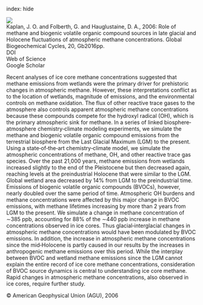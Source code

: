 index: hide

<div class="Citation">
    <div class="Citation-thumb CitationThumb-linked"  data-href="https://doi.org/10.1029/2005gb002590">
      <img src="https://static.claimspace.cloud/climate-study-static/refs/thumbs/6/Kaplan_et_al_2006-thumb.png" />
    </div>

  <div class="Citation-body">
    <div class="Citation-text">Kaplan, J. O. and Folberth, G. and Hauglustaine, D. A., 2006: Role of methane and biogenic volatile organic compound sources in late glacial and Holocene fluctuations of atmospheric methane concentrations. <span class="Article-journal">Global Biogeochemical Cycles, </span><span class="Article-volume">20, </span>Gb2016pp.</div>
    <div class="Citation-links">
      <div class="CitationLink" data-href="https://doi.org/10.1029/2005gb002590">
        <div class="CitationLink-icon CitationLink-Doi"></div>
        <div class="CitationLink-text">DOI</div>
      </div>
      <div class="CitationLink" data-href="http://cel.webofknowledge.com/InboundService.do?customersID=atyponcel&smartRedirect=yes&mode=FullRecord&IsProductCode=Yes&product=CEL&Init=Yes&Func=Frame&action=retrieve&SrcApp=literatum&SrcAuth=atyponcel&SID=7CNc3cIRaBKjGbSujFM&UT=WOS:000238570200001">
        <div class="CitationLink-icon CitationLink-Isi"></div>
        <div class="CitationLink-text">Web of Science</div>
      </div>
      <div class="CitationLink" data-href="https://scholar.google.com/scholar?q=10.1029/2005gb002590">
        <div class="CitationLink-icon CitationLink-Scholar"></div>
        <div class="CitationLink-text">Google Scholar</div>
      </div>
    </div>
  </div>
</div>

Recent analyses of ice core methane concentrations suggested that methane emissions from wetlands were the primary driver for prehistoric changes in atmospheric methane. However, these interpretations conflict as to the location of wetlands, magnitude of emissions, and the environmental controls on methane oxidation. The flux of other reactive trace gases to the atmosphere also controls apparent atmospheric methane concentrations because these compounds compete for the hydroxyl radical (OH), which is the primary atmospheric sink for methane. In a series of linked biosphere‐atmosphere chemistry‐climate modeling experiments, we simulate the methane and biogenic volatile organic compound emissions from the terrestrial biosphere from the Last Glacial Maximum (LGM) to the present. Using a state‐of‐the‐art chemistry‐climate model, we simulate the atmospheric concentrations of methane, OH, and other reactive trace gas species. Over the past 21,000 years, methane emissions from wetlands increased slightly to the end of the Pleistocene but then decreased again, reaching levels at the preindustrial Holocene that were similar to the LGM. Global wetland area decreased by 14% from LGM to the preindustrial time. Emissions of biogenic volatile organic compounds (BVOCs), however, nearly doubled over the same period of time. Atmospheric OH burdens and methane concentrations were affected by this major change in BVOC emissions, with methane lifetimes increasing by more than 2 years from LGM to the present. We simulate a change in methane concentration of ∼385 ppb, accounting for 88% of the ∼440 ppb increase in methane concentrations observed in ice cores. Thus glacial‐interglacial changes in atmospheric methane concentrations would have been modulated by BVOC emissions. In addition, the increase in atmospheric methane concentrations since the mid‐Holocene is partly caused in our results by the increases in anthropogenic methane emissions over this period. While the interplay between BVOC and wetland methane emissions since the LGM cannot explain the entire record of ice core methane concentrations, consideration of BVOC source dynamics is central to understanding ice core methane. Rapid changes in atmospheric methane concentrations, also observed in ice cores, require further study.

<div class="Citation-copy">
&copy; American Geophysical Union (AGU), 2006
</div>